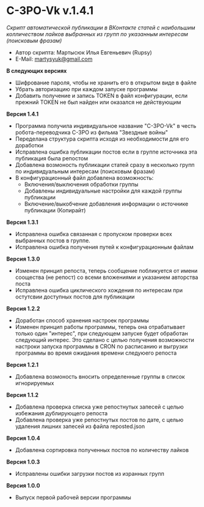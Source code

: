 # C-3PO-Vk v.1.4.1
_Скрипт автоматической публикации в ВКонтакте статей с наибольшим колличеством лайков выбранных из групп по указанным интересам (поисковым фразам)_

- Автор скрипта: Мартысюк Илья Евгеньевич (Rupsy)
- E-Mail: martysyuk@gmail.com

__В следующих версиях__
- Шифрование  пароля,  чтобы  не  хранить  его  в  открытом виде в файле
- Убрать авторизацию при каждом запуске программы
- Добавить  получение  и  запись TOKEN в файл конфигурации, если прежний TOKEN не был найден или оказался не действующим

__Версия 1.4.1__
- Программа получила индивидуальное название "C-3PO-Vk" в честь робота-переводчика C-3PO из фильма "Звездные войны"
- Переделана структура скрипта исходя из необходимости для его доработки
- Исправлена ошибка публикации постов если в группе источника эта публикация была репостом
- Добавлена возмоность публикации статей сразу в несколько групп по индивидуальным интересам (поисковым фразам)
- В конфигурационный файл добавлена возможность:
  - Включения/выключения обработки группы
  - Добавлены индивидуальные настройки для каждой группы публикации
  - Включение/выкобчение добавления информации о источнике публикации (Копирайт)

__Версия 1.3.1__
- Исправлена ошибка связанная с пропуском проверки всех выбранных постов в группе.
- Исправлена ошибка получения путей к конфигурационным файлам

__Версия 1.3.0__
- Изменен  принцип  репоста,  теперь  сообщение  побликуется   от  имени соощества (не репост) со всеми вложениями и указанием авторства поста
- Исправлена ошибка циклического хождения  по  интересам  при  остутсвии доступных постов для публикации

__Версия 1.2.2__
- Доработан способ хранения настроек программы
- Изменен принцип работы программы,  теперь она отрабатывает только один "интерес",  при следующем запуске будет обработан следующий интерес. Это сделано с целью получения возможности настроки запуска программы  в CRON по расписанию  и  выгрузки программы во время ожидания времени следуюего репоста

__Версия 1.2.1__
- Добавлена возмоность вносить определенные группы в список игнорируемых

__Версия 1.1.2__
- Добавлена проверка списка  уже  репостнутых запесей  с целью избежания дублирующего репоста
- Добавлена проверка  уже  репостнутых  постов по дате, с целью удаления лишних запесей из файла reposted.json

__Версия 1.0.4__
- Добавлена сортировка полученных постов по количеству лайков

__Версия 1.0.3__
- Исправлены ошибки загрузки постов из изранных групп

__Версия 1.0.0__
- Выпуск первой рабочей версии программы
